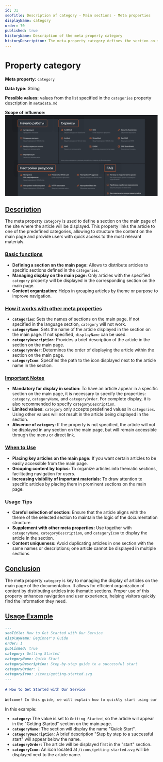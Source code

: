 ```yaml
---
id: 31
seoTitle: Description of category - Main sections - Meta properties
displayName: category
order: 70
published: true
historyName: Description of the meta property category
historyDescription: The meta-property category defines the section on the main page where the article will be displayed, simplifying navigation.
---
```


# Property category

**Meta property:** `category`

**Data type:** String

**Possible values:** values from the list specified in the `categories` property description in `metadata.md`

**Scope of influence:**
![Property influence](https://raw.githubusercontent.com/SolarSpaceTech/product-documentation-help/refs/heads/main/ru/images/category.png)


## [Description](description)

The meta property `category` is used to define a section on the main page of the site where the article will be displayed. This property links the article
to one of the predefined categories, allowing to structure the content on the main page and provide users with quick access to the most
relevant materials.


### [Basic functions](basic-functions)

- **Defining a section on the main page:** Allows to distribute articles to specific sections defined in the `categories`.
- **Managing display on the main page:** Only articles with the specified `category` property will be displayed in the corresponding section on the main page.
- **Content organization:** Helps in grouping articles by theme or purpose to improve navigation.


### [How it works with other meta properties](with-other-properties)

- **`categories`**: Sets the names of sections on the main page. If not specified in the language section, `category` will not work.
- **`categoryName`**: Sets the name of the article displayed in the section on the main page. If not specified, `displayName` can be used.
- **`categoryDescription`**: Provides a brief description of the article in the section on the main page.
- **`categoryOrder`**: Determines the order of displaying the article within the section on the main page.
- **`categoryIcon`**: Specifies the path to the icon displayed next to the article name in the section.


### [Important Notes](notes)

- **Mandatory for display in section:** To have an article appear in a specific section on the main page, it is necessary to specify the properties: `category`, `categoryName`, and `categoryOrder`. For complete display, it is also recommended to specify `categoryDescription`.
- **Limited values:** `category` only accepts predefined values in `categories`. Using other values will not result in the article being displayed in the section.
- **Absence of `category`:** If the property is not specified, the article will not be displayed in any section on the main page, but will remain accessible through the menu or direct link.


### [When to Use](when-to-use)

- **Placing key articles on the main page:** If you want certain articles to be easily accessible from the main page.
- **Grouping content by topics:** To organize articles into thematic sections, facilitating navigation for users.
- **Increasing visibility of important materials:** To draw attention to specific articles by placing them in prominent sections on the main page.


### [Usage Tips](advice)

- **Careful selection of section:** Ensure that the article aligns with the theme of the selected section to maintain the logic of the documentation structure.
- **Supplement with other meta properties:** Use together with `categoryName`, `categoryDescription`, and `categoryIcon` to display the article in the section.
- **Content uniqueness:** Avoid duplicating articles in one section with the same names or descriptions; one article cannot be displayed in multiple sections.


## [Conclusion](conclusion)

The meta property `category` is key to managing the display of articles on the main page of the documentation. It allows for efficient organization of content by distributing articles into thematic sections. Proper use of this property enhances navigation and user experience, helping visitors quickly find the information they need.


## [Usage Example](examples)

```md
---
seoTitle: How to Get Started with Our Service
displayName: Beginner's Guide
order: 1
published: true
category: Getting Started
categoryName: Quick Start
categoryDescription: Step-by-step guide to a successful start
categoryOrder: 1
categoryIcon: /icons/getting-started.svg
---

# How to Get Started with Our Service

Welcome! In this guide, we will explain how to quickly start using our service...
```

In this example:

- **`category`:** The value is set to `Getting Started`, so the article will appear in the "Getting Started" section on the main page.
- **`categoryName`:** The section will display the name "Quick Start".
- **`categoryDescription`:** A brief description "Step by step to a successful start" will appear below the name.
- **`categoryOrder`:** The article will be displayed first in the "start" section.
- **`categoryIcon`:** An icon located at `/icons/getting-started.svg` will be displayed next to the article name.

